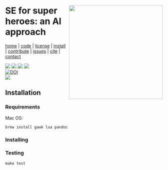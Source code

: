 <a class=sehero name=top> 
<p><img align=right width=300
src="https://cdn.pixabay.com/photo/2019/08/01/21/40/spiderman-4378357_1280.png"></p>
<h1> SE for super heroes: an AI approach </h1> <p> <a
href="https://github.com/sehero/lua/blob/master/README.md#top">home</a> | <a
href="https://github.com/sehero/lua">code</a> | <a
href="https://github.com/sehero/lua/blob/master/LICENSE">license</a> | <a
href="https://github.com/sehero/lua/blob/master/INSTALL.md#top">install</a> | <a
href="https://github.com/sehero/lua/blob/master/CODE_OF_CONDUCT.md#top">contribute</a> | <a
href="https://github.com/sehero/lua/issues">issues</a> | <a
href="https://github.com/sehero/lua/blob/master/CITATION.md#top">cite</a> | <a
href="https://github.com/sehero/lua/blob/master/CONTACT.md#top">contact</a> </p><p> 
<img src="https://img.shields.io/badge/license-mit-red">   
<img src="https://img.shields.io/badge/language-lua-orange">    
<img src="https://img.shields.io/badge/purpose-ai,se-blueviolet">  
<img src="https://img.shields.io/badge/platform-mac,*nux-informational"><br>
<a href="https://zenodo.org/badge/latestdoi/263210595"><img src="https://zenodo.org/badge/263210595.svg" alt="DOI"></a><br>
<img src="https://travis-ci.org/sehero/src.svg?branch=master"><br>  
</p>


## Installation

### Requirements

Mac OS:

```
brew install gawk lua pandoc
```

### Installing

### Testing
```
make test
```
